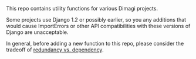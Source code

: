 This repo contains utility functions for various Dimagi projects.

Some projects use Django 1.2 or possibly earlier, so you any additions that
would cause ImportErrors or other API compatibilities with these versions of
Django are unacceptable.

In general, before adding a new function to this repo, please consider the
tradeoff of [redundancy vs. dependency][1].

 [1]: http://www.yosefk.com/blog/redundancy-vs-dependencies-which-is-worse.html




